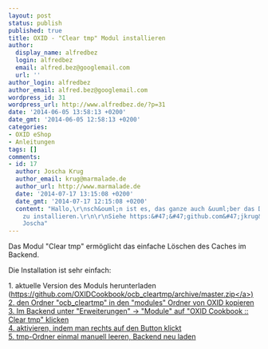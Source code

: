```yaml
---
layout: post
status: publish
published: true
title: OXID - "Clear tmp" Modul installieren
author:
  display_name: alfredbez
  login: alfredbez
  email: alfred.bez@googlemail.com
  url: ''
author_login: alfredbez
author_email: alfred.bez@googlemail.com
wordpress_id: 31
wordpress_url: http://www.alfredbez.de/?p=31
date: '2014-06-05 13:58:13 +0200'
date_gmt: '2014-06-05 12:58:13 +0200'
categories:
- OXID eShop
- Anleitungen
tags: []
comments:
- id: 17
  author: Joscha Krug
  author_email: krug@marmalade.de
  author_url: http://www.marmalade.de
  date: '2014-07-17 13:15:08 +0200'
  date_gmt: '2014-07-17 12:15:08 +0200'
  content: "Hallo,\r\nsch&ouml;n ist es, das ganze auch &uuml;ber das Deploymentscript
    zu installieren.\r\n\r\nSiehe https:&#47;&#47;github.com&#47;jkrug&#47;marmDeployment&#47;\r\n\r\nGru&szlig;
    Joscha"
---
```

<p>Das Modul "Clear tmp" erm&ouml;glicht das einfache L&ouml;schen des Caches im Backend.</p>
<p>Die Installation ist sehr einfach:</p>
<p>1. aktuelle Version des Moduls herunterladen (<a href="https:&#47;&#47;github.com&#47;OXIDCookbook&#47;ocb_cleartmp&#47;archive&#47;master.zip" title="github" target="_blank">https:&#47;&#47;github.com&#47;OXIDCookbook&#47;ocb_cleartmp&#47;archive&#47;master.zip<&#47;a>)<br />
2. den Ordner "ocb_cleartmp" in den "modules" Ordner von OXID kopieren<br />
3. Im Backend unter "Erweiterungen" -> "Module" auf "OXID Cookbook :: Clear tmp" klicken<br />
4. aktivieren, indem man rechts auf den Button klickt<br />
5. tmp-Ordner einmal manuell leeren, Backend neu laden</p>
